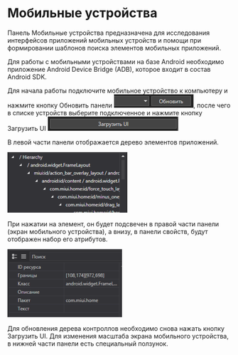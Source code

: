 # Мобильные устройства

Панель Мобильные устройства предназначена для исследования интерфейсов приложений мобильных устройств и помощи при формировании шаблонов поиска элементов мобильных приложений.

Для работы с мобильными устройствами на базе Android необходимо приложение Android Device Bridge (ADB), которое входит в состав Android SDK.

Для начала работы подключите мобильное устройство к компьютеру и нажмите кнопку Обновить панели ![](<../../.gitbook/assets/0 (88).png>), после чего в списке устройств выберите подключенное и нажмите кнопку Загрузить UI ![](<../../.gitbook/assets/1 (102).png>)

В левой части панели отображается дерево элементов приложений.

![](<../../.gitbook/assets/2 (14).png>)

При нажатии на элемент, он будет подсвечен в правой части панели (экран мобильного устройства), а внизу, в панели свойств, будут отображен набор его атрибутов.

![](<../../.gitbook/assets/3 (9).png>)

Для обновления дерева контроллов необходимо снова нажать кнопку Загрузить UI. Для изменения масштаба экрана мобильного устройства, в нижней части панели есть специальный ползунок.
